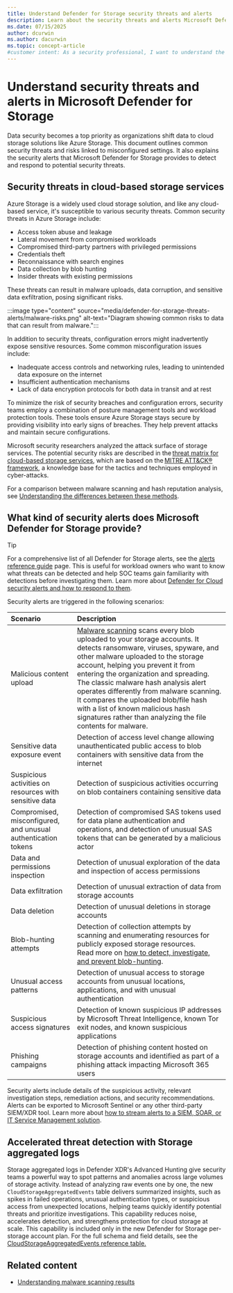 ```yaml
---
title: Understand Defender for Storage security threats and alerts 
description: Learn about the security threats and alerts Microsoft Defender for Storage provides to detect and respond to potential security risks.
ms.date: 07/15/2025
author: dcurwin
ms.author: dacurwin
ms.topic: concept-article
#customer intent: As a security professional, I want to understand the security threats and alerts in Microsoft Defender for Storage so that I can better protect my organization's data.
---
```


# Understand security threats and alerts in Microsoft Defender for Storage

Data security becomes a top priority as organizations shift data to cloud storage solutions like Azure Storage. This document outlines common security threats and risks linked to misconfigured settings. It also explains the security alerts that Microsoft Defender for Storage provides to detect and respond to potential security threats.

## Security threats in cloud-based storage services

Azure Storage is a widely used cloud storage solution, and like any cloud-based service, it's susceptible to various security threats. Common security threats in Azure Storage include:

- Access token abuse and leakage
- Lateral movement from compromised workloads
- Compromised third-party partners with privileged permissions
- Credentials theft
- Reconnaissance with search engines
- Data collection by blob hunting
- Insider threats with existing permissions

These threats can result in malware uploads, data corruption, and sensitive data exfiltration, posing significant risks.

:::image type="content" source="media/defender-for-storage-threats-alerts/malware-risks.png" alt-text="Diagram showing common risks to data that can result from malware.":::

In addition to security threats, configuration errors might inadvertently expose sensitive resources. Some common misconfiguration issues include:

- Inadequate access controls and networking rules, leading to unintended data exposure on the internet
- Insufficient authentication mechanisms
- Lack of data encryption protocols for both data in transit and at rest

To minimize the risk of security breaches and configuration errors, security teams employ a combination of posture management tools and workload protection tools. These tools ensure Azure Storage stays secure by providing visibility into early signs of breaches. They help prevent attacks and maintain secure configurations.

Microsoft security researchers analyzed the attack surface of storage services. The potential security risks are described in the [threat matrix for cloud-based storage services](https://www.microsoft.com/security/blog/2021/04/08/threat-matrix-for-storage/), which are based on the [MITRE ATT&CK® framework](https://attack.mitre.org/techniques/enterprise/), a knowledge base for the tactics and techniques employed in cyber-attacks.

For a comparison between malware scanning and hash reputation analysis, see [Understanding the differences between these methods](defender-for-storage-introduction.md#understand-the-differences-between-malware-scanning-and-hash-reputation-analysis).

## What kind of security alerts does Microsoft Defender for Storage provide?

> [!TIP]
> For a comprehensive list of all Defender for Storage alerts, see the [alerts reference guide](alerts-azure-storage.md) page. This is useful for workload owners who want to know what threats can be detected and help SOC teams gain familiarity with detections before investigating them. Learn more about [Defender for Cloud security alerts and how to respond to them](manage-respond-alerts.md).

Security alerts are triggered in the following scenarios:

| Scenario | Description |
|:--- |:--- |
| Malicious content upload | [Malware scanning](defender-for-storage-malware-scan.md) scans every blob uploaded to your storage accounts. It detects ransomware, viruses, spyware, and other malware uploaded to the storage account, helping you prevent it from entering the organization and spreading. The classic malware hash analysis alert operates differently from malware scanning. It compares the uploaded blob/file hash with a list of known malicious hash signatures rather than analyzing the file contents for malware. |
| Sensitive data exposure event | Detection of access level change allowing unauthenticated public access to blob containers with sensitive data from the internet |
| Suspicious activities on resources with sensitive data | Detection of suspicious activities occurring on blob containers containing sensitive data |
| Compromised, misconfigured, and unusual authentication tokens | Detection of compromised SAS tokens used for data plane authentication and operations, and detection of unusual SAS tokens that can be generated by a malicious actor |
| Data and permissions inspection | Detection of unusual exploration of the data and inspection of access permissions |
| Data exfiltration | Detection of unusual extraction of data from storage accounts |
| Data deletion | Detection of unusual deletions in storage accounts |
| Blob-hunting attempts | Detection of collection attempts by scanning and enumerating resources for publicly exposed storage resources.<br>Read more on [how to detect, investigate, and prevent blob-hunting](https://techcommunity.microsoft.com/t5/microsoft-defender-for-cloud/protect-your-storage-resources-against-blob-hunting/ba-p/3735238). |
| Unusual access patterns | Detection of unusual access to storage accounts from unusual locations, applications, and with unusual authentication |
| Suspicious access signatures | Detection of known suspicious IP addresses by Microsoft Threat Intelligence, known Tor exit nodes, and known suspicious applications |
| Phishing campaigns | Detection of phishing content hosted on storage accounts and identified as part of a phishing attack impacting Microsoft 365 users |

Security alerts include details of the suspicious activity, relevant investigation steps, remediation actions, and security recommendations. Alerts can be exported to Microsoft Sentinel or any other third-party SIEM/XDR tool. Learn more about [how to stream alerts to a SIEM, SOAR, or IT Service Management solution](export-to-siem.md).

## Accelerated threat detection with Storage aggregated logs

Storage aggregated logs in Defender XDR's Advanced Hunting give security teams a powerful way to spot patterns and anomalies across large volumes of storage activity. Instead of analyzing raw events one by one, the new `CloudStorageAggregatedEvents` table delivers summarized insights, such as spikes in failed operations, unusual authentication types, or suspicious access from unexpected locations, helping teams quickly identify potential threats and prioritize investigations. This capability reduces noise, accelerates detection, and strengthens protection for cloud storage at scale. This capability is included only in the new Defender for Storage per-storage account plan. For the full schema and field details, see the [CloudStorageAggregatedEvents reference table.](/defender-xdr/advanced-hunting-cloudstorageaggregatedevents-table)

## Related content

- [Understanding malware scanning results](understand-malware-scan-results.md)
